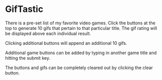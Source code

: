# GifTastic

There is a pre-set list of my favorite video games. Click the buttons at the top to generate 10 gifs that pertain to that particular title. The gif rating will be displayed above each individual result.

Clicking additional buttons will append an additional 10 gifs.

Additional game buttons can be added by typing in another game title and hitting the submit key.

The buttons and gifs can be completely cleared out by clicking the clear button.